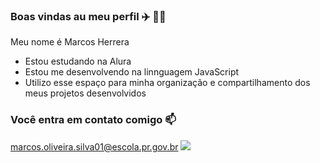 ### Boas vindas au meu perfil ✈️ 🗼🗼

Meu nome é Marcos Herrera

- Estou estudando na Alura
- Estou me desenvolvendo na linnguagem JavaScript
- Utilizo esse espaço para minha organização e compartilhamento dos meus projetos desenvolvidos

### Você entra em contato comigo 📫

marcos.oliveira.silva01@escola.pr.gov.br
[![](https://img.shields.io/badge/Gmail-E4405F?style=for-the-badge&logo=Gmail&logoColor=white)](https://www.Gmail.com/aluraonline/)
